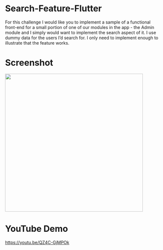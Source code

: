 # Search-Feature-Flutter
For this challenge I would like you to implement a sample of a functional front-end for a small portion of one of our modules in the app - the Admin module and I simply would want to implement the search aspect of it. I use dummy data for the users I’d search for. I only need to implement enough to illustrate that the feature works. 

# Screenshot
<img src="https://sun9-43.userapi.com/impg/sWGpaTNQhKNzOXxC2I1r3IvHP1PEjBfN9giJQw/AKt7kJ5fBGU.jpg?size=998x2160&quality=96&sign=a2836db9cb7d34c3bf3d1aab9e270fe2&type=album" width="450"/>

# YouTube Demo

https://youtu.be/QZ4C-GjMPOk
